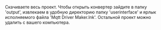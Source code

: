 Скачиваете весь проект. Чтобы открыть конвертер зайдите в папку 'output', извлекаем в удобную директорию папку 'userinterface' и ярлык  исполняемого файла 'Mqtt Driver Maker.lnk'. Остальной проект можно удалить с вашего компьютера.
